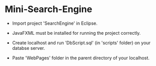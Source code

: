 # Mini-Search-Engine
* Import project 'SearchEngine' in Eclipse.

* JavaFXML must be installed for running the project correctly.

* Create localhost and run 'DbScript.sql' (in 'scripts' folder) on your databse server.

* Paste 'WebPages' folder in the parent directory of your localhost.
